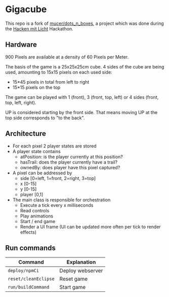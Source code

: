 # Gigacube

This repo is a fork of [mucer/dots_n_boxes](https://github.com/mucer/dots_n_boxes), a project which was done during the [Hacken mit Licht](https://hacken-mit-licht.de) Hackathon.

## Hardware

900 Pixels are available at a density of 60 Pixels per Meter.

The basis of the game is a 25x25x25cm cube. 4 sides of the cube are being used, amounting to 15x15 pixels on each used side:

- 15\*45 pixels in total from left to right
- 15\*15 pixels on the top

The game can be played with 1 (front), 3 (front, top, left) or 4 sides (front, top, left, right).

UP is considered starting by the front side. That means moving UP at the top side corresponds to "to the back".

## Architecture

- For each pixel 2 player states are stored
- A player state contains
  - atPosition: is the player currently at this position?
  - hasTrail: does the player currently have a trail?
  - ownedBy: does player have this pixel captured?
- A pixel can be addressed by 
  - side [0=left, 1=front, 2=right, 3=top]
  - x [0-15]
  - y [0-15]
  - player [0,1]
- The main class is responsible for orchestration
  - Execute a tick every x milliseconds
  - Read controls
  - Play animations
  - Start / end game
  - Render a UI frame (UI can be updated more often per tick to render effects)

## Run commands

|Command|Explanation|
|---|---|
|`deploy/npmCi`|Deploy webserver|
|`reset/cleanEclipse`|Reset game|
|`run/buildCommand`|Start game|
